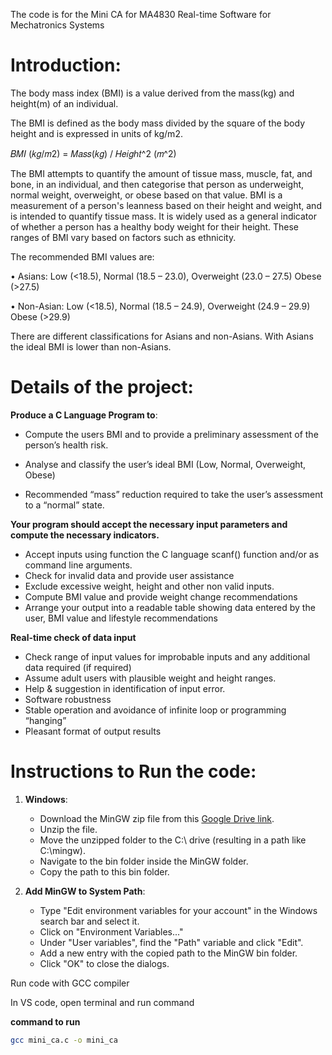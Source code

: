 The code is for the Mini CA for MA4830 Real-time Software for Mechatronics Systems

# Introduction:

The body mass index (BMI) is a value derived from the mass(kg) and height(m) of an individual. 

The BMI is defined as the body mass divided by the square of the body height and is expressed in units of kg/m2. 

𝐵𝑀𝐼 (𝑘𝑔/𝑚2) = 𝑀𝑎𝑠𝑠(𝑘𝑔) / 𝐻𝑒𝑖𝑔ℎ𝑡^2 (𝑚^2)

The BMI attempts to quantify the amount of tissue mass, muscle, fat, and bone, in an individual, and then categorise that person as underweight, normal weight, overweight, or obese based on that value.
BMI is a measurement of a person's leanness based on their height and weight, and is intended to quantify tissue mass. It is widely used as a general indicator of whether a person has a healthy body weight for their height. 
These ranges of BMI vary based on factors such as ethnicity.

The recommended BMI values are: 

• Asians: Low (<18.5), Normal (18.5 – 23.0), Overweight (23.0 – 27.5) Obese (>27.5)

• Non-Asian: Low (<18.5), Normal (18.5 – 24.9), Overweight (24.9 – 29.9) Obese (>29.9)

There are different classifications for Asians and non-Asians. With Asians the ideal BMI is lower than non-Asians.


# Details of the project:

**Produce a C Language Program to**:

- Compute the users BMI and to provide a preliminary assessment of the person’s health risk.

- Analyse and classify the user’s ideal BMI (Low, Normal, Overweight, Obese)

- Recommended “mass” reduction required to take the user’s assessment to a “normal” state.

**Your program should accept the necessary input parameters and compute the necessary indicators.**

- Accept inputs using function the C language scanf() function and/or as        command line arguments.
- Check for invalid data and provide user assistance
- Exclude excessive weight, height and other non valid inputs.
- Compute BMI value and provide weight change recommendations
- Arrange your output into a readable table showing data entered by the user, BMI value and lifestyle recommendations

**Real-time check of data input**
- Check range of input values for improbable inputs and any additional data required (if required)
- Assume adult users with plausible weight and height ranges.
- Help & suggestion in identification of input error.
- Software robustness
- Stable operation and avoidance of infinite loop or programming “hanging”
- Pleasant format of output results

# **Instructions to Run the code**:
1. **Windows**:

    - Download the MinGW zip file from this [Google Drive link](https://drive.google.com/file/d/1J10JDUijGxiJ25wiSlyEG0QiLmiE2Xsr/view?usp=drive_link).
    - Unzip the file.
    - Move the unzipped folder to the C:\ drive (resulting in a path like C:\mingw).
    - Navigate to the bin folder inside the MinGW folder.
    - Copy the path to this bin folder.

2. **Add MinGW to System Path**:

    - Type "Edit environment variables for your account" in the Windows search bar and select it.
    - Click on "Environment Variables..."
    - Under "User variables", find the "Path" variable and click "Edit".
    - Add a new entry with the copied path to the MinGW bin folder.
    - Click "OK" to close the dialogs.


Run code with GCC compiler

In VS code, open terminal and run command  

**command to run**

```bash
gcc mini_ca.c -o mini_ca
```


